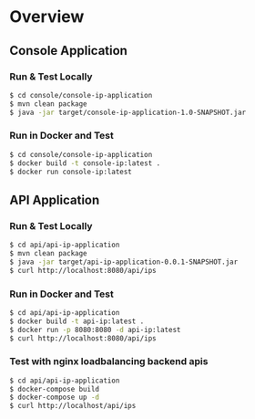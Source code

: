 # Overview

## Console Application

### Run & Test Locally

```bash
$ cd console/console-ip-application
$ mvn clean package
$ java -jar target/console-ip-application-1.0-SNAPSHOT.jar
```

### Run in Docker and Test

```bash
$ cd console/console-ip-application
$ docker build -t console-ip:latest .
$ docker run console-ip:latest
```

## API Application

### Run & Test Locally

```bash
$ cd api/api-ip-application
$ mvn clean package
$ java -jar target/api-ip-application-0.0.1-SNAPSHOT.jar
$ curl http://localhost:8080/api/ips
```

### Run in Docker and Test

```bash
$ cd api/api-ip-application
$ docker build -t api-ip:latest .
$ docker run -p 8080:8080 -d api-ip:latest
$ curl http://localhost:8080/api/ips
```

### Test with nginx loadbalancing backend apis

```bash
$ cd api/api-ip-application
$ docker-compose build
$ docker-compose up -d
$ curl http://localhost/api/ips
```